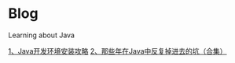 # Blog
Learning about Java

[1、Java开发环境安装攻略](https://github.com/about-Time/Blog/issues/1)
[2、那些年在Java中反复掉进去的坑（合集）](https://github.com/about-Time/Blog/issues/2)

